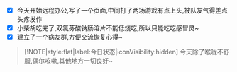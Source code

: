 - [x] 今天开始远程办公,写了一个页面,中间打了两场游戏有点上头,被队友气得差点头疼发作
- [x] 小柴胡吃完了,双氯芬酸钠肠溶片不能低烧吃,所以只能吃吃感冒灵~
- [x] 建立了一个病友群,方便交流恢复心得~

> [!NOTE|style:flat|label:今日状态|iconVisibility:hidden]
> 今天除了喉咙不舒服,偶尔咳嗽,其他地方一切良好~
